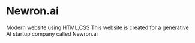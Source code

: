 # Newron.ai
Modern website using HTML,CSS
This website is created for a generative AI startup company called Newron.ai
